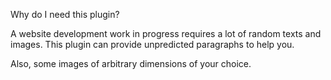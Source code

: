 Why do I need this plugin?

A website development work in progress requires a lot of random texts and images.
This plugin can provide unpredicted paragraphs to help you.

Also, some images of arbitrary dimensions of your choice.
